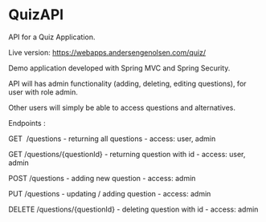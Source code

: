 # QuizAPI
API for a Quiz Application.

Live version: https://webapps.andersengenolsen.com/quiz/

Demo application developed with Spring MVC and Spring Security.

API will has admin functionality (adding, deleting, editing questions), for user with role admin.

Other users will simply be able to access questions and alternatives.

Endpoints :

GET 	/questions - returning all questions - access: user, admin

GET 	/questions/{questionId} - returning question with id - access: user, admin

POST 	/questions - adding new question - access: admin

PUT 	/questions - updating / adding question - access: admin

DELETE	/questions/{questionId} - deleting question with id - access: admin



